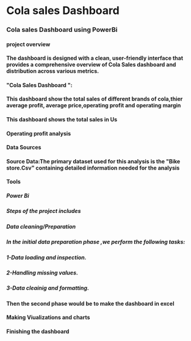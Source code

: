 # Cola sales Dashboard
### Cola sales Dashboard using PowerBi
#### project overview
#### The dashboard is designed with a clean, user-friendly interface that provides a comprehensive overview of Cola Sales dashboard and distribution across various metrics.
#### "Cola Sales Dashboard ":
#### This dashboard show the total sales of different brands of cola,thier average profit, average price,operating profit and operating margin 
#### This dashboard shows the total sales in Us 
#### Operating profit analysis 
#### Data Sources
#### Source Data:The primary dataset used for this analysis is the "Bike store.Csv" containing detailed information needed for the analysis
#### Tools
##### Power Bi 
##### Steps of the project includes
##### Data cleaning/Preparation
##### In the initial data preparation phase ,we perform the following tasks:
##### 1-Data loading and inspection.
##### 2-Handling missing values.
##### 3-Data cleainig and formatting.
#### Then the second phase would be to make the dashboard in excel
#### Making Viualizations and charts
#### Finishing the dashboard
